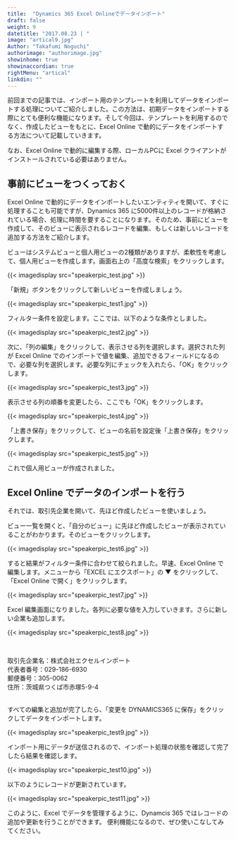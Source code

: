 ```yaml
---
title:  "Dynamics 365 Excel Onlineでデータインポート"
draft: false
weight: 9
datetitle: "2017.08.23 | "
image: "artical9.jpg"
Author: "Takafumi Noguchi"
authorimage: "authorimage.jpg"
showinhome: true
showinaccordian: true
rightMenu: "artical"
linkdin: ""
---
```

<!-- Intro  -->
前回までの記事では、インポート用のテンプレートを利用してデータをインポートする処理についてご紹介しました。この方法は、初期データをインポートする際にとても便利な機能になります。そして今回は、テンプレートを利用するのでなく、作成したビューをもとに、Excel Online で動的にデータをインポートする方法について記載していきます。

なお、Excel Online で動的に編集する際、ローカルPCに Excel クライアントがインストールされている必要はありません。


## 事前にビューをつくっておく
Excel Online で動的にデータをインポートしたいエンティティを開いて、すぐに処理することも可能ですが、Dynamics 365 に5000件以上のレコードが格納されている場合、処理に時間を要することになります。そのため、事前にビューを作成して、そのビューに表示されるレコードを編集、もしくは新しいレコードを追加する方法をご紹介します。

ビューはシステムビューと個人用ビューの2種類がありますが、柔軟性を考慮して、個人用ビューを作成します。画面右上の「高度な検索」をクリックします。
<!-- Image= speakerpic_test.jpg -->
{{< imagedisplay src="speakerpic_test.jpg" >}}

「新規」ボタンをクリックして新しいビューを作成しましょう。
<!-- Image- speakerpic_test1.jpg -->
{{< imagedisplay src="speakerpic_test1.jpg" >}}


フィルター条件を設定します。ここでは、以下のような条件としました。
<!-- Image= speakerpic_test2.jpg -->
{{< imagedisplay src="speakerpic_test2.jpg" >}}


次に、「列の編集」をクリックして、表示させる列を選択します。選択された列が Excel Online でのインポートで値を編集、追加できるフィールドになるので、必要な列を選択します。必要な列にチェックを入れたら、「OK」をクリックします。
<!-- Image= speakerpic_test3.jpg -->
{{< imagedisplay src="speakerpic_test3.jpg" >}}


表示させる列の順番を変更したら、ここでも「OK」をクリックします。
<!-- Image= speakerpic_test4.jpg -->
{{< imagedisplay src="speakerpic_test4.jpg" >}}


「上書き保存」をクリックして、ビューの名前を設定後「上書き保存」をクリックします。
<!-- Image= speakerpic_test5.jpg -->
{{< imagedisplay src="speakerpic_test5.jpg" >}}


これで個人用ビューが作成されました。

## Excel Online でデータのインポートを行う
それでは、取引先企業を開いて、先ほど作成したビューを使いましょう。

ビュー一覧を開くと、「自分のビュー」に先ほど作成したビューが表示されていることがわかります。そのビューをクリックします。
<!-- Image= speakerpic_test6.jpg -->
{{< imagedisplay src="speakerpic_test6.jpg" >}}


すると結果がフィルター条件に合わせて絞られました。早速、Excel Online で編集します。メニューから「EXCEL にエクスポート」の ▼ をクリックして、「Excel Online で開く」をクリックします。
<!-- Image= speakerpic_test7.jpg -->
{{< imagedisplay src="speakerpic_test7.jpg" >}}


Excel 編集画面になりました。各列に必要な値を入力していきます。さらに新しい企業も追加します。
<!-- Image= speakerpic_test8.jpg -->
{{< imagedisplay src="speakerpic_test8.jpg" >}}     

&nbsp;

取引先企業名：株式会社エクセルインポート    
代表者番号：029-186-6930    
郵便番号：305-0062    
住所：茨城県つくば市赤塚5-9-4       
&nbsp;

すべての編集と追加が完了したら、「変更を DYNAMICS365 に保存」をクリックしてデータをインポートします。
<!-- Image= speakerpic_test9.jpg -->
{{< imagedisplay src="speakerpic_test9.jpg" >}}

インポート用にデータが送信されるので、インポート処理の状態を確認して完了したら結果を確認します。
<!-- Image= speakerpic_test10.jpg -->
{{< imagedisplay src="speakerpic_test10.jpg" >}}


以下のようにレコードが更新されています。
<!-- Image= speakerpic_test11.jpg -->
{{< imagedisplay src="speakerpic_test11.jpg" >}}


このように、Excel でデータを管理するように、Dynamcis 365 ではレコードの追加や更新を行うことができます。
便利機能になるので、ぜひ使いこなしてみてください。      
&nbsp; 